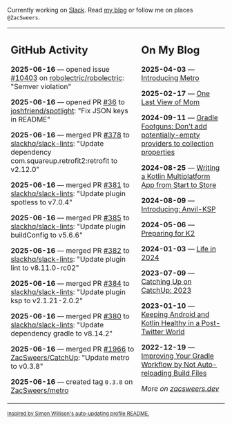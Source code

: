 Currently working on [Slack](https://slack.com/). Read [my blog](https://zacsweers.dev/) or follow me on places `@ZacSweers`.

<table><tr><td valign="top" width="60%">

## GitHub Activity
<!-- githubActivity starts -->
**2025-06-16** — opened issue [#10403](https://github.com/robolectric/robolectric/issues/10403) on [robolectric/robolectric](https://github.com/robolectric/robolectric): "Semver violation"

**2025-06-16** — opened PR [#36](https://github.com/joshfriend/spotlight/pull/36) to [joshfriend/spotlight](https://github.com/joshfriend/spotlight): "Fix JSON keys in README"

**2025-06-16** — merged PR [#378](https://github.com/slackhq/slack-lints/pull/378) to [slackhq/slack-lints](https://github.com/slackhq/slack-lints): "Update dependency com.squareup.retrofit2:retrofit to v2.12.0"

**2025-06-16** — merged PR [#381](https://github.com/slackhq/slack-lints/pull/381) to [slackhq/slack-lints](https://github.com/slackhq/slack-lints): "Update plugin spotless to v7.0.4"

**2025-06-16** — merged PR [#385](https://github.com/slackhq/slack-lints/pull/385) to [slackhq/slack-lints](https://github.com/slackhq/slack-lints): "Update plugin buildConfig to v5.6.6"

**2025-06-16** — merged PR [#382](https://github.com/slackhq/slack-lints/pull/382) to [slackhq/slack-lints](https://github.com/slackhq/slack-lints): "Update plugin lint to v8.11.0-rc02"

**2025-06-16** — merged PR [#384](https://github.com/slackhq/slack-lints/pull/384) to [slackhq/slack-lints](https://github.com/slackhq/slack-lints): "Update plugin ksp to v2.1.21-2.0.2"

**2025-06-16** — merged PR [#380](https://github.com/slackhq/slack-lints/pull/380) to [slackhq/slack-lints](https://github.com/slackhq/slack-lints): "Update dependency gradle to v8.14.2"

**2025-06-16** — merged PR [#1966](https://github.com/ZacSweers/CatchUp/pull/1966) to [ZacSweers/CatchUp](https://github.com/ZacSweers/CatchUp): "Update metro to v0.3.8"

**2025-06-16** — created tag `0.3.8` on [ZacSweers/metro](https://github.com/ZacSweers/metro)
<!-- githubActivity ends -->
</td><td valign="top" width="40%">

## On My Blog
<!-- blog starts -->
**2025-04-03** — [Introducing Metro](https://www.zacsweers.dev/introducing-metro/)

**2025-02-17** — [One Last View of Mom](https://www.zacsweers.dev/one-last-view-of-mom/)

**2024-09-11** — [Gradle Footguns: Don't add potentially-empty providers to collection properties](https://www.zacsweers.dev/gradle-footgun-adding-empty-providers-to-collection-properties/)

**2024-08-25** — [Writing a Kotlin Multiplatform App from Start to Store](https://www.zacsweers.dev/writing-a-kotlin-multiplatform-app-from-start-to-store/)

**2024-08-09** — [Introducing: Anvil-KSP](https://www.zacsweers.dev/introducing-anvil-ksp/)

**2024-05-06** — [Preparing for K2](https://www.zacsweers.dev/preparing-for-k2/)

**2024-01-03** — [Life in 2024](https://www.zacsweers.dev/life-in-2024/)

**2023-07-09** — [Catching Up on CatchUp: 2023](https://www.zacsweers.dev/catching-up-on-catchup-2023/)

**2023-01-10** — [Keeping Android and Kotlin Healthy in a Post-Twitter World](https://www.zacsweers.dev/keeping-android-healthy/)

**2022-12-19** — [Improving Your Gradle Workflow by Not Auto-reloading Build Files](https://www.zacsweers.dev/improving-your-workflow-by-not-auto-reloading-build-files/)
<!-- blog ends -->
_More on [zacsweers.dev](https://zacsweers.dev/)_
</td></tr></table>

<sub><a href="https://simonwillison.net/2020/Jul/10/self-updating-profile-readme/">Inspired by Simon Willison's auto-updating profile README.</a></sub>